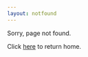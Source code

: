 ```yaml
---
layout: notfound
---
```


<div class="notfound">
  <p>Sorry, page not found.</p>
  <p>Click <a href="/">here</a> to return home.</p>
</div>
